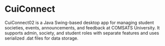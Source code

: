 # CuiConnect
CuiConnect02 is a Java Swing-based desktop app for managing student societies, events, announcements, and feedback at COMSATS University. It supports admin, society, and student roles with separate features and uses serialized .dat files for data storage.

